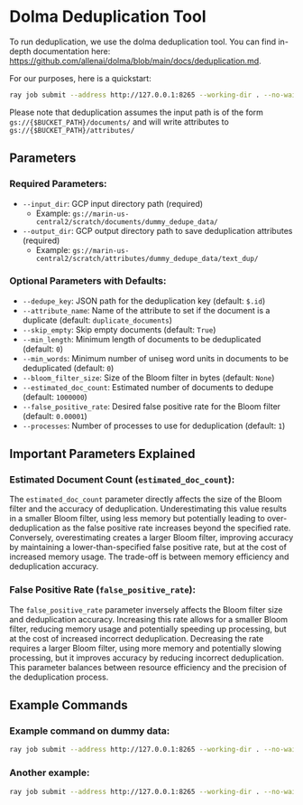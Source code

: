 # Dolma Deduplication Tool

To run deduplication, we use the dolma deduplication tool. You can find in-depth documentation here: https://github.com/allenai/dolma/blob/main/docs/deduplication.md.

For our purposes, here is a quickstart:

```bash
ray job submit --address http://127.0.0.1:8265 --working-dir . --no-wait -- python marin/processing/classification/dedupe.py --input_dir gs://marin-us-central2/documents/hello_world_fw/v1.0/quickstart/ --output_dir gs://marin-us-central2/attributes/hello_world_fw/v1.0/quickstart_duplicates/
```

Please note that deduplication assumes the input path is of the form `gs://{$BUCKET_PATH}/documents/` and will write attributes to `gs://{$BUCKET_PATH}/attributes/`

## Parameters

### Required Parameters:
- `--input_dir`: GCP input directory path (required)
    - Example: `gs://marin-us-central2/scratch/documents/dummy_dedupe_data/`
- `--output_dir`: GCP output directory path to save deduplication attributes (required)
    - Example: `gs://marin-us-central2/scratch/attributes/dummy_dedupe_data/text_dup/`

### Optional Parameters with Defaults:
- `--dedupe_key`: JSON path for the deduplication key (default: `$.id`)
- `--attribute_name`: Name of the attribute to set if the document is a duplicate (default: `duplicate_documents`)
- `--skip_empty`: Skip empty documents (default: `True`)
- `--min_length`: Minimum length of documents to be deduplicated (default: `0`)
- `--min_words`: Minimum number of uniseg word units in documents to be deduplicated (default: `0`)
- `--bloom_filter_size`: Size of the Bloom filter in bytes (default: `None`)
- `--estimated_doc_count`: Estimated number of documents to dedupe (default: `1000000`)
- `--false_positive_rate`: Desired false positive rate for the Bloom filter (default: `0.00001`)
- `--processes`: Number of processes to use for deduplication (default: `1`)

## Important Parameters Explained

### Estimated Document Count (`estimated_doc_count`):
The `estimated_doc_count` parameter directly affects the size of the Bloom filter and the accuracy of deduplication. Underestimating this value results in a smaller Bloom filter, using less memory but potentially leading to over-deduplication as the false positive rate increases beyond the specified rate. Conversely, overestimating creates a larger Bloom filter, improving accuracy by maintaining a lower-than-specified false positive rate, but at the cost of increased memory usage. The trade-off is between memory efficiency and deduplication accuracy.

### False Positive Rate (`false_positive_rate`):
The `false_positive_rate` parameter inversely affects the Bloom filter size and deduplication accuracy. Increasing this rate allows for a smaller Bloom filter, reducing memory usage and potentially speeding up processing, but at the cost of increased incorrect deduplication. Decreasing the rate requires a larger Bloom filter, using more memory and potentially slowing processing, but it improves accuracy by reducing incorrect deduplication. This parameter balances between resource efficiency and the precision of the deduplication process.

## Example Commands

### Example command on dummy data:
```bash
ray job submit --address http://127.0.0.1:8265 --working-dir . --no-wait -- python marin/processing/classification/dedupe.py --input_dir gs://marin-us-central2/scratch/documents/dummy_dedupe_data/text/ --output_dir gs://marin-us-central2/scratch/attributes/dummy_dedupe_data/text_dup/ 
```

### Another example:
```bash
ray job submit --address http://127.0.0.1:8265 --working-dir . --no-wait -- python marin/processing/classification/dedupe.py --input_dir gs://marin-us-central2/scratch/documents/dedupe_data/v1/testdedupe/ --output_dir gs://marin-us-central2/scratch/attribute/dedupe_data/v1/testdedupe/
```
```

